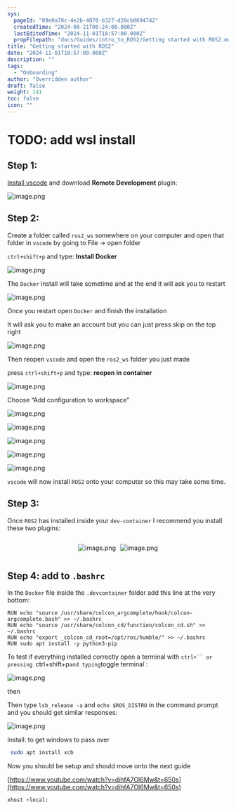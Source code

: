 ```yaml
---
sys:
  pageId: "89e0a78c-4e2b-4070-b327-d28cb0694742"
  createdTime: "2024-08-21T00:24:00.000Z"
  lastEditedTime: "2024-11-01T18:57:00.000Z"
  propFilepath: "docs/Guides/intro_to_ROS2/Getting started with ROS2.md"
title: "Getting started with ROS2"
date: "2024-11-01T18:57:00.000Z"
description: ""
tags:
  - "Onboarding"
author: "Overridden author"
draft: false
weight: 141
toc: false
icon: ""
---
```


# TODO: add wsl install

## Step 1:

[Install vscode](https://code.visualstudio.com/download) and download **Remote Development** plugin:

![image.png](https://prod-files-secure.s3.us-west-2.amazonaws.com/d518164a-d88e-44d1-a4ee-3adb3bd8bce0/efb52993-1881-4a40-b95e-6f020334f022/image.png?X-Amz-Algorithm=AWS4-HMAC-SHA256&X-Amz-Content-Sha256=UNSIGNED-PAYLOAD&X-Amz-Credential=ASIAZI2LB466TSDZMYLJ%2F20250425%2Fus-west-2%2Fs3%2Faws4_request&X-Amz-Date=20250425T100906Z&X-Amz-Expires=3600&X-Amz-Security-Token=IQoJb3JpZ2luX2VjEJH%2F%2F%2F%2F%2F%2F%2F%2F%2F%2FwEaCXVzLXdlc3QtMiJHMEUCIDqAlRLOacUbQj5X4VTTmkM%2Ft0IBamuHRyjd0Sa%2BbUkbAiEAirtVNWQs%2F00UCsCrNP4Il%2BLYXGkk%2BcqPyuW8%2BH3RNOgq%2FwMIKhAAGgw2Mzc0MjMxODM4MDUiDOfgByp3f9BTDWnIfircA%2F83BY%2F5GzGz9gsRUSX71u86ixx0PRmjfBx0drMo8jMLvRMVm3CClQjjYU%2B%2FPAqKG%2Bx6E6wUEcQE1qcWWOJ1EZ8WRuOG5zFcuYdCsykoTSisp8jhXnvxvpiGGWOmkULtXLHZ8b2isa5S1Hz3zKX3o2cypzr%2B%2FxoSvB9J4Msa0G8CWwaegHTYxYFkwgkPk8piCzS7EFs3Uc2VS5%2F8Hd1XXDRWwvpGrL5x1zGupdqOkdPRIre8jFbW2vR%2BAbg21FD7LWvcjyBvRD9L8tNzBOug0lsyHyPTFspo8vhcmnCC%2FJD4p8HHB53l349GlBW6S2obVEj2rdOt4TIXp5VVds%2BxzQrYluB5XP83F3rRZE9A7Fi9pxRM1GOtuMnQwfDKV1b2NIj2yzecNKtFmHahfIlZyAcyEq%2FPKycNkOsTvjCMpurX45%2B5YnbMBilLcQ3F%2B9favxxa0IjJPFTISHGrMKSm7z0bns9LYZPa%2FbL%2F5Y3X9D1NDEgYWu5Mwc6oa4az7VCBjcIgMBqUTY3XwMDlNVgoJHW5ivbeC%2B4dxbmuQ7VSr2VzvEiN%2BZIJVymbgT%2FWrpHNMNVbbjh9VV9Mnhc7RoG0xDIJdzSZEwcg6KVl5y3Yjeb97kSrIp8dGMpCwv0LMMmbrcAGOqUBTiKnpHzRhXcIzdKJsvhiqBBRIpJwkacV%2F5YlAX%2F9EbijdbnNPyGFaAQISmeyYGXMiGlRTXD32ey7ERHQrwkG%2BR8zNitsRDhn8Mx%2FIqJbpdClgyIwJVRMTmIvfJzy71ZTKIgZIKRZ4j%2BXzGcaolo2DBXSiNQUhYdiWokCO%2FpxRHmQqgr0kcu2n7XsksAd7%2BVwVRhLw3vJ0ggyR3m%2BbP06gjLX3iv2&X-Amz-Signature=7eab6a59265bc819b05f9371c5fa5ee80f591bbfcaf12cb8a3ccba5e0772fdfd&X-Amz-SignedHeaders=host&x-id=GetObject)

## Step 2:

Create a folder called `ros2_ws` somewhere on your computer and open that folder in `vscode` by going to File → open folder 

`ctrl+shift+p` and type: **Install Docker**

![image.png](https://prod-files-secure.s3.us-west-2.amazonaws.com/d518164a-d88e-44d1-a4ee-3adb3bd8bce0/2269dc0e-1cd5-47ff-bceb-c04ad9b2eab0/image.png?X-Amz-Algorithm=AWS4-HMAC-SHA256&X-Amz-Content-Sha256=UNSIGNED-PAYLOAD&X-Amz-Credential=ASIAZI2LB466TSDZMYLJ%2F20250425%2Fus-west-2%2Fs3%2Faws4_request&X-Amz-Date=20250425T100906Z&X-Amz-Expires=3600&X-Amz-Security-Token=IQoJb3JpZ2luX2VjEJH%2F%2F%2F%2F%2F%2F%2F%2F%2F%2FwEaCXVzLXdlc3QtMiJHMEUCIDqAlRLOacUbQj5X4VTTmkM%2Ft0IBamuHRyjd0Sa%2BbUkbAiEAirtVNWQs%2F00UCsCrNP4Il%2BLYXGkk%2BcqPyuW8%2BH3RNOgq%2FwMIKhAAGgw2Mzc0MjMxODM4MDUiDOfgByp3f9BTDWnIfircA%2F83BY%2F5GzGz9gsRUSX71u86ixx0PRmjfBx0drMo8jMLvRMVm3CClQjjYU%2B%2FPAqKG%2Bx6E6wUEcQE1qcWWOJ1EZ8WRuOG5zFcuYdCsykoTSisp8jhXnvxvpiGGWOmkULtXLHZ8b2isa5S1Hz3zKX3o2cypzr%2B%2FxoSvB9J4Msa0G8CWwaegHTYxYFkwgkPk8piCzS7EFs3Uc2VS5%2F8Hd1XXDRWwvpGrL5x1zGupdqOkdPRIre8jFbW2vR%2BAbg21FD7LWvcjyBvRD9L8tNzBOug0lsyHyPTFspo8vhcmnCC%2FJD4p8HHB53l349GlBW6S2obVEj2rdOt4TIXp5VVds%2BxzQrYluB5XP83F3rRZE9A7Fi9pxRM1GOtuMnQwfDKV1b2NIj2yzecNKtFmHahfIlZyAcyEq%2FPKycNkOsTvjCMpurX45%2B5YnbMBilLcQ3F%2B9favxxa0IjJPFTISHGrMKSm7z0bns9LYZPa%2FbL%2F5Y3X9D1NDEgYWu5Mwc6oa4az7VCBjcIgMBqUTY3XwMDlNVgoJHW5ivbeC%2B4dxbmuQ7VSr2VzvEiN%2BZIJVymbgT%2FWrpHNMNVbbjh9VV9Mnhc7RoG0xDIJdzSZEwcg6KVl5y3Yjeb97kSrIp8dGMpCwv0LMMmbrcAGOqUBTiKnpHzRhXcIzdKJsvhiqBBRIpJwkacV%2F5YlAX%2F9EbijdbnNPyGFaAQISmeyYGXMiGlRTXD32ey7ERHQrwkG%2BR8zNitsRDhn8Mx%2FIqJbpdClgyIwJVRMTmIvfJzy71ZTKIgZIKRZ4j%2BXzGcaolo2DBXSiNQUhYdiWokCO%2FpxRHmQqgr0kcu2n7XsksAd7%2BVwVRhLw3vJ0ggyR3m%2BbP06gjLX3iv2&X-Amz-Signature=99c62753a1eaff7b8c6c08bbad614c9d66f1bf3ffb57c34419023bc78caf7a2a&X-Amz-SignedHeaders=host&x-id=GetObject)

The `Docker` install will take sometime and at the end it will ask you to restart

![image.png](https://prod-files-secure.s3.us-west-2.amazonaws.com/d518164a-d88e-44d1-a4ee-3adb3bd8bce0/ed233f78-be33-4b1f-b89c-9c346c0e961e/image.png?X-Amz-Algorithm=AWS4-HMAC-SHA256&X-Amz-Content-Sha256=UNSIGNED-PAYLOAD&X-Amz-Credential=ASIAZI2LB466TSDZMYLJ%2F20250425%2Fus-west-2%2Fs3%2Faws4_request&X-Amz-Date=20250425T100906Z&X-Amz-Expires=3600&X-Amz-Security-Token=IQoJb3JpZ2luX2VjEJH%2F%2F%2F%2F%2F%2F%2F%2F%2F%2FwEaCXVzLXdlc3QtMiJHMEUCIDqAlRLOacUbQj5X4VTTmkM%2Ft0IBamuHRyjd0Sa%2BbUkbAiEAirtVNWQs%2F00UCsCrNP4Il%2BLYXGkk%2BcqPyuW8%2BH3RNOgq%2FwMIKhAAGgw2Mzc0MjMxODM4MDUiDOfgByp3f9BTDWnIfircA%2F83BY%2F5GzGz9gsRUSX71u86ixx0PRmjfBx0drMo8jMLvRMVm3CClQjjYU%2B%2FPAqKG%2Bx6E6wUEcQE1qcWWOJ1EZ8WRuOG5zFcuYdCsykoTSisp8jhXnvxvpiGGWOmkULtXLHZ8b2isa5S1Hz3zKX3o2cypzr%2B%2FxoSvB9J4Msa0G8CWwaegHTYxYFkwgkPk8piCzS7EFs3Uc2VS5%2F8Hd1XXDRWwvpGrL5x1zGupdqOkdPRIre8jFbW2vR%2BAbg21FD7LWvcjyBvRD9L8tNzBOug0lsyHyPTFspo8vhcmnCC%2FJD4p8HHB53l349GlBW6S2obVEj2rdOt4TIXp5VVds%2BxzQrYluB5XP83F3rRZE9A7Fi9pxRM1GOtuMnQwfDKV1b2NIj2yzecNKtFmHahfIlZyAcyEq%2FPKycNkOsTvjCMpurX45%2B5YnbMBilLcQ3F%2B9favxxa0IjJPFTISHGrMKSm7z0bns9LYZPa%2FbL%2F5Y3X9D1NDEgYWu5Mwc6oa4az7VCBjcIgMBqUTY3XwMDlNVgoJHW5ivbeC%2B4dxbmuQ7VSr2VzvEiN%2BZIJVymbgT%2FWrpHNMNVbbjh9VV9Mnhc7RoG0xDIJdzSZEwcg6KVl5y3Yjeb97kSrIp8dGMpCwv0LMMmbrcAGOqUBTiKnpHzRhXcIzdKJsvhiqBBRIpJwkacV%2F5YlAX%2F9EbijdbnNPyGFaAQISmeyYGXMiGlRTXD32ey7ERHQrwkG%2BR8zNitsRDhn8Mx%2FIqJbpdClgyIwJVRMTmIvfJzy71ZTKIgZIKRZ4j%2BXzGcaolo2DBXSiNQUhYdiWokCO%2FpxRHmQqgr0kcu2n7XsksAd7%2BVwVRhLw3vJ0ggyR3m%2BbP06gjLX3iv2&X-Amz-Signature=cd7f6db2e5d705063f94a28464ff0be1ba14c8d8d3730ed97ab048d324010e0c&X-Amz-SignedHeaders=host&x-id=GetObject)

Once you restart open `Docker` and finish the installation

It will ask you to make an account but you can just press skip on the top right

![image.png](https://prod-files-secure.s3.us-west-2.amazonaws.com/d518164a-d88e-44d1-a4ee-3adb3bd8bce0/21010ad9-1659-4fd9-9f59-9932a09b2a3d/image.png?X-Amz-Algorithm=AWS4-HMAC-SHA256&X-Amz-Content-Sha256=UNSIGNED-PAYLOAD&X-Amz-Credential=ASIAZI2LB466TSDZMYLJ%2F20250425%2Fus-west-2%2Fs3%2Faws4_request&X-Amz-Date=20250425T100906Z&X-Amz-Expires=3600&X-Amz-Security-Token=IQoJb3JpZ2luX2VjEJH%2F%2F%2F%2F%2F%2F%2F%2F%2F%2FwEaCXVzLXdlc3QtMiJHMEUCIDqAlRLOacUbQj5X4VTTmkM%2Ft0IBamuHRyjd0Sa%2BbUkbAiEAirtVNWQs%2F00UCsCrNP4Il%2BLYXGkk%2BcqPyuW8%2BH3RNOgq%2FwMIKhAAGgw2Mzc0MjMxODM4MDUiDOfgByp3f9BTDWnIfircA%2F83BY%2F5GzGz9gsRUSX71u86ixx0PRmjfBx0drMo8jMLvRMVm3CClQjjYU%2B%2FPAqKG%2Bx6E6wUEcQE1qcWWOJ1EZ8WRuOG5zFcuYdCsykoTSisp8jhXnvxvpiGGWOmkULtXLHZ8b2isa5S1Hz3zKX3o2cypzr%2B%2FxoSvB9J4Msa0G8CWwaegHTYxYFkwgkPk8piCzS7EFs3Uc2VS5%2F8Hd1XXDRWwvpGrL5x1zGupdqOkdPRIre8jFbW2vR%2BAbg21FD7LWvcjyBvRD9L8tNzBOug0lsyHyPTFspo8vhcmnCC%2FJD4p8HHB53l349GlBW6S2obVEj2rdOt4TIXp5VVds%2BxzQrYluB5XP83F3rRZE9A7Fi9pxRM1GOtuMnQwfDKV1b2NIj2yzecNKtFmHahfIlZyAcyEq%2FPKycNkOsTvjCMpurX45%2B5YnbMBilLcQ3F%2B9favxxa0IjJPFTISHGrMKSm7z0bns9LYZPa%2FbL%2F5Y3X9D1NDEgYWu5Mwc6oa4az7VCBjcIgMBqUTY3XwMDlNVgoJHW5ivbeC%2B4dxbmuQ7VSr2VzvEiN%2BZIJVymbgT%2FWrpHNMNVbbjh9VV9Mnhc7RoG0xDIJdzSZEwcg6KVl5y3Yjeb97kSrIp8dGMpCwv0LMMmbrcAGOqUBTiKnpHzRhXcIzdKJsvhiqBBRIpJwkacV%2F5YlAX%2F9EbijdbnNPyGFaAQISmeyYGXMiGlRTXD32ey7ERHQrwkG%2BR8zNitsRDhn8Mx%2FIqJbpdClgyIwJVRMTmIvfJzy71ZTKIgZIKRZ4j%2BXzGcaolo2DBXSiNQUhYdiWokCO%2FpxRHmQqgr0kcu2n7XsksAd7%2BVwVRhLw3vJ0ggyR3m%2BbP06gjLX3iv2&X-Amz-Signature=d3f7772f94c2b2d6d2a285ee3a355a9ef1c8541ef89e6111cf2183625b26272b&X-Amz-SignedHeaders=host&x-id=GetObject)

Then reopen `vscode` and open the `ros2_ws` folder you just made

press `ctrl+shift+p` and type: **reopen in container**

![image.png](https://prod-files-secure.s3.us-west-2.amazonaws.com/d518164a-d88e-44d1-a4ee-3adb3bd8bce0/4e93b8c2-41ad-488c-8095-c74205196118/image.png?X-Amz-Algorithm=AWS4-HMAC-SHA256&X-Amz-Content-Sha256=UNSIGNED-PAYLOAD&X-Amz-Credential=ASIAZI2LB466TSDZMYLJ%2F20250425%2Fus-west-2%2Fs3%2Faws4_request&X-Amz-Date=20250425T100906Z&X-Amz-Expires=3600&X-Amz-Security-Token=IQoJb3JpZ2luX2VjEJH%2F%2F%2F%2F%2F%2F%2F%2F%2F%2FwEaCXVzLXdlc3QtMiJHMEUCIDqAlRLOacUbQj5X4VTTmkM%2Ft0IBamuHRyjd0Sa%2BbUkbAiEAirtVNWQs%2F00UCsCrNP4Il%2BLYXGkk%2BcqPyuW8%2BH3RNOgq%2FwMIKhAAGgw2Mzc0MjMxODM4MDUiDOfgByp3f9BTDWnIfircA%2F83BY%2F5GzGz9gsRUSX71u86ixx0PRmjfBx0drMo8jMLvRMVm3CClQjjYU%2B%2FPAqKG%2Bx6E6wUEcQE1qcWWOJ1EZ8WRuOG5zFcuYdCsykoTSisp8jhXnvxvpiGGWOmkULtXLHZ8b2isa5S1Hz3zKX3o2cypzr%2B%2FxoSvB9J4Msa0G8CWwaegHTYxYFkwgkPk8piCzS7EFs3Uc2VS5%2F8Hd1XXDRWwvpGrL5x1zGupdqOkdPRIre8jFbW2vR%2BAbg21FD7LWvcjyBvRD9L8tNzBOug0lsyHyPTFspo8vhcmnCC%2FJD4p8HHB53l349GlBW6S2obVEj2rdOt4TIXp5VVds%2BxzQrYluB5XP83F3rRZE9A7Fi9pxRM1GOtuMnQwfDKV1b2NIj2yzecNKtFmHahfIlZyAcyEq%2FPKycNkOsTvjCMpurX45%2B5YnbMBilLcQ3F%2B9favxxa0IjJPFTISHGrMKSm7z0bns9LYZPa%2FbL%2F5Y3X9D1NDEgYWu5Mwc6oa4az7VCBjcIgMBqUTY3XwMDlNVgoJHW5ivbeC%2B4dxbmuQ7VSr2VzvEiN%2BZIJVymbgT%2FWrpHNMNVbbjh9VV9Mnhc7RoG0xDIJdzSZEwcg6KVl5y3Yjeb97kSrIp8dGMpCwv0LMMmbrcAGOqUBTiKnpHzRhXcIzdKJsvhiqBBRIpJwkacV%2F5YlAX%2F9EbijdbnNPyGFaAQISmeyYGXMiGlRTXD32ey7ERHQrwkG%2BR8zNitsRDhn8Mx%2FIqJbpdClgyIwJVRMTmIvfJzy71ZTKIgZIKRZ4j%2BXzGcaolo2DBXSiNQUhYdiWokCO%2FpxRHmQqgr0kcu2n7XsksAd7%2BVwVRhLw3vJ0ggyR3m%2BbP06gjLX3iv2&X-Amz-Signature=222020d2be5c639bca38679af8579175c5d0ea7227387f06d48ca79cca519ddc&X-Amz-SignedHeaders=host&x-id=GetObject)

Choose “Add configuration to workspace”

![image.png](https://prod-files-secure.s3.us-west-2.amazonaws.com/d518164a-d88e-44d1-a4ee-3adb3bd8bce0/9560b282-5060-4989-ba37-97e7b2c22476/image.png?X-Amz-Algorithm=AWS4-HMAC-SHA256&X-Amz-Content-Sha256=UNSIGNED-PAYLOAD&X-Amz-Credential=ASIAZI2LB466TSDZMYLJ%2F20250425%2Fus-west-2%2Fs3%2Faws4_request&X-Amz-Date=20250425T100906Z&X-Amz-Expires=3600&X-Amz-Security-Token=IQoJb3JpZ2luX2VjEJH%2F%2F%2F%2F%2F%2F%2F%2F%2F%2FwEaCXVzLXdlc3QtMiJHMEUCIDqAlRLOacUbQj5X4VTTmkM%2Ft0IBamuHRyjd0Sa%2BbUkbAiEAirtVNWQs%2F00UCsCrNP4Il%2BLYXGkk%2BcqPyuW8%2BH3RNOgq%2FwMIKhAAGgw2Mzc0MjMxODM4MDUiDOfgByp3f9BTDWnIfircA%2F83BY%2F5GzGz9gsRUSX71u86ixx0PRmjfBx0drMo8jMLvRMVm3CClQjjYU%2B%2FPAqKG%2Bx6E6wUEcQE1qcWWOJ1EZ8WRuOG5zFcuYdCsykoTSisp8jhXnvxvpiGGWOmkULtXLHZ8b2isa5S1Hz3zKX3o2cypzr%2B%2FxoSvB9J4Msa0G8CWwaegHTYxYFkwgkPk8piCzS7EFs3Uc2VS5%2F8Hd1XXDRWwvpGrL5x1zGupdqOkdPRIre8jFbW2vR%2BAbg21FD7LWvcjyBvRD9L8tNzBOug0lsyHyPTFspo8vhcmnCC%2FJD4p8HHB53l349GlBW6S2obVEj2rdOt4TIXp5VVds%2BxzQrYluB5XP83F3rRZE9A7Fi9pxRM1GOtuMnQwfDKV1b2NIj2yzecNKtFmHahfIlZyAcyEq%2FPKycNkOsTvjCMpurX45%2B5YnbMBilLcQ3F%2B9favxxa0IjJPFTISHGrMKSm7z0bns9LYZPa%2FbL%2F5Y3X9D1NDEgYWu5Mwc6oa4az7VCBjcIgMBqUTY3XwMDlNVgoJHW5ivbeC%2B4dxbmuQ7VSr2VzvEiN%2BZIJVymbgT%2FWrpHNMNVbbjh9VV9Mnhc7RoG0xDIJdzSZEwcg6KVl5y3Yjeb97kSrIp8dGMpCwv0LMMmbrcAGOqUBTiKnpHzRhXcIzdKJsvhiqBBRIpJwkacV%2F5YlAX%2F9EbijdbnNPyGFaAQISmeyYGXMiGlRTXD32ey7ERHQrwkG%2BR8zNitsRDhn8Mx%2FIqJbpdClgyIwJVRMTmIvfJzy71ZTKIgZIKRZ4j%2BXzGcaolo2DBXSiNQUhYdiWokCO%2FpxRHmQqgr0kcu2n7XsksAd7%2BVwVRhLw3vJ0ggyR3m%2BbP06gjLX3iv2&X-Amz-Signature=1d3306c4c7cdeeb150c5ad7cf4148759d101bb9b2442869e36eca4881d64b0d8&X-Amz-SignedHeaders=host&x-id=GetObject)

![image.png](https://prod-files-secure.s3.us-west-2.amazonaws.com/d518164a-d88e-44d1-a4ee-3adb3bd8bce0/2ee63f81-886b-48e8-a553-dc6e5eac99e4/image.png?X-Amz-Algorithm=AWS4-HMAC-SHA256&X-Amz-Content-Sha256=UNSIGNED-PAYLOAD&X-Amz-Credential=ASIAZI2LB466TSDZMYLJ%2F20250425%2Fus-west-2%2Fs3%2Faws4_request&X-Amz-Date=20250425T100906Z&X-Amz-Expires=3600&X-Amz-Security-Token=IQoJb3JpZ2luX2VjEJH%2F%2F%2F%2F%2F%2F%2F%2F%2F%2FwEaCXVzLXdlc3QtMiJHMEUCIDqAlRLOacUbQj5X4VTTmkM%2Ft0IBamuHRyjd0Sa%2BbUkbAiEAirtVNWQs%2F00UCsCrNP4Il%2BLYXGkk%2BcqPyuW8%2BH3RNOgq%2FwMIKhAAGgw2Mzc0MjMxODM4MDUiDOfgByp3f9BTDWnIfircA%2F83BY%2F5GzGz9gsRUSX71u86ixx0PRmjfBx0drMo8jMLvRMVm3CClQjjYU%2B%2FPAqKG%2Bx6E6wUEcQE1qcWWOJ1EZ8WRuOG5zFcuYdCsykoTSisp8jhXnvxvpiGGWOmkULtXLHZ8b2isa5S1Hz3zKX3o2cypzr%2B%2FxoSvB9J4Msa0G8CWwaegHTYxYFkwgkPk8piCzS7EFs3Uc2VS5%2F8Hd1XXDRWwvpGrL5x1zGupdqOkdPRIre8jFbW2vR%2BAbg21FD7LWvcjyBvRD9L8tNzBOug0lsyHyPTFspo8vhcmnCC%2FJD4p8HHB53l349GlBW6S2obVEj2rdOt4TIXp5VVds%2BxzQrYluB5XP83F3rRZE9A7Fi9pxRM1GOtuMnQwfDKV1b2NIj2yzecNKtFmHahfIlZyAcyEq%2FPKycNkOsTvjCMpurX45%2B5YnbMBilLcQ3F%2B9favxxa0IjJPFTISHGrMKSm7z0bns9LYZPa%2FbL%2F5Y3X9D1NDEgYWu5Mwc6oa4az7VCBjcIgMBqUTY3XwMDlNVgoJHW5ivbeC%2B4dxbmuQ7VSr2VzvEiN%2BZIJVymbgT%2FWrpHNMNVbbjh9VV9Mnhc7RoG0xDIJdzSZEwcg6KVl5y3Yjeb97kSrIp8dGMpCwv0LMMmbrcAGOqUBTiKnpHzRhXcIzdKJsvhiqBBRIpJwkacV%2F5YlAX%2F9EbijdbnNPyGFaAQISmeyYGXMiGlRTXD32ey7ERHQrwkG%2BR8zNitsRDhn8Mx%2FIqJbpdClgyIwJVRMTmIvfJzy71ZTKIgZIKRZ4j%2BXzGcaolo2DBXSiNQUhYdiWokCO%2FpxRHmQqgr0kcu2n7XsksAd7%2BVwVRhLw3vJ0ggyR3m%2BbP06gjLX3iv2&X-Amz-Signature=eb50f7ff0704f07137bc220b8dd18ddffa2e7ba0f9da6c7e75b246eecf262aae&X-Amz-SignedHeaders=host&x-id=GetObject)

![image.png](https://prod-files-secure.s3.us-west-2.amazonaws.com/d518164a-d88e-44d1-a4ee-3adb3bd8bce0/ae1580b2-b048-407e-aed9-b584224a7a04/image.png?X-Amz-Algorithm=AWS4-HMAC-SHA256&X-Amz-Content-Sha256=UNSIGNED-PAYLOAD&X-Amz-Credential=ASIAZI2LB466TSDZMYLJ%2F20250425%2Fus-west-2%2Fs3%2Faws4_request&X-Amz-Date=20250425T100906Z&X-Amz-Expires=3600&X-Amz-Security-Token=IQoJb3JpZ2luX2VjEJH%2F%2F%2F%2F%2F%2F%2F%2F%2F%2FwEaCXVzLXdlc3QtMiJHMEUCIDqAlRLOacUbQj5X4VTTmkM%2Ft0IBamuHRyjd0Sa%2BbUkbAiEAirtVNWQs%2F00UCsCrNP4Il%2BLYXGkk%2BcqPyuW8%2BH3RNOgq%2FwMIKhAAGgw2Mzc0MjMxODM4MDUiDOfgByp3f9BTDWnIfircA%2F83BY%2F5GzGz9gsRUSX71u86ixx0PRmjfBx0drMo8jMLvRMVm3CClQjjYU%2B%2FPAqKG%2Bx6E6wUEcQE1qcWWOJ1EZ8WRuOG5zFcuYdCsykoTSisp8jhXnvxvpiGGWOmkULtXLHZ8b2isa5S1Hz3zKX3o2cypzr%2B%2FxoSvB9J4Msa0G8CWwaegHTYxYFkwgkPk8piCzS7EFs3Uc2VS5%2F8Hd1XXDRWwvpGrL5x1zGupdqOkdPRIre8jFbW2vR%2BAbg21FD7LWvcjyBvRD9L8tNzBOug0lsyHyPTFspo8vhcmnCC%2FJD4p8HHB53l349GlBW6S2obVEj2rdOt4TIXp5VVds%2BxzQrYluB5XP83F3rRZE9A7Fi9pxRM1GOtuMnQwfDKV1b2NIj2yzecNKtFmHahfIlZyAcyEq%2FPKycNkOsTvjCMpurX45%2B5YnbMBilLcQ3F%2B9favxxa0IjJPFTISHGrMKSm7z0bns9LYZPa%2FbL%2F5Y3X9D1NDEgYWu5Mwc6oa4az7VCBjcIgMBqUTY3XwMDlNVgoJHW5ivbeC%2B4dxbmuQ7VSr2VzvEiN%2BZIJVymbgT%2FWrpHNMNVbbjh9VV9Mnhc7RoG0xDIJdzSZEwcg6KVl5y3Yjeb97kSrIp8dGMpCwv0LMMmbrcAGOqUBTiKnpHzRhXcIzdKJsvhiqBBRIpJwkacV%2F5YlAX%2F9EbijdbnNPyGFaAQISmeyYGXMiGlRTXD32ey7ERHQrwkG%2BR8zNitsRDhn8Mx%2FIqJbpdClgyIwJVRMTmIvfJzy71ZTKIgZIKRZ4j%2BXzGcaolo2DBXSiNQUhYdiWokCO%2FpxRHmQqgr0kcu2n7XsksAd7%2BVwVRhLw3vJ0ggyR3m%2BbP06gjLX3iv2&X-Amz-Signature=4d385010432bf95ac1ef11f8250178a747fa9e411a3560284fbae5e2c05711cb&X-Amz-SignedHeaders=host&x-id=GetObject)

![image.png](https://prod-files-secure.s3.us-west-2.amazonaws.com/d518164a-d88e-44d1-a4ee-3adb3bd8bce0/53255b28-f75e-430f-b9e3-c0ac8577e42b/image.png?X-Amz-Algorithm=AWS4-HMAC-SHA256&X-Amz-Content-Sha256=UNSIGNED-PAYLOAD&X-Amz-Credential=ASIAZI2LB466TSDZMYLJ%2F20250425%2Fus-west-2%2Fs3%2Faws4_request&X-Amz-Date=20250425T100906Z&X-Amz-Expires=3600&X-Amz-Security-Token=IQoJb3JpZ2luX2VjEJH%2F%2F%2F%2F%2F%2F%2F%2F%2F%2FwEaCXVzLXdlc3QtMiJHMEUCIDqAlRLOacUbQj5X4VTTmkM%2Ft0IBamuHRyjd0Sa%2BbUkbAiEAirtVNWQs%2F00UCsCrNP4Il%2BLYXGkk%2BcqPyuW8%2BH3RNOgq%2FwMIKhAAGgw2Mzc0MjMxODM4MDUiDOfgByp3f9BTDWnIfircA%2F83BY%2F5GzGz9gsRUSX71u86ixx0PRmjfBx0drMo8jMLvRMVm3CClQjjYU%2B%2FPAqKG%2Bx6E6wUEcQE1qcWWOJ1EZ8WRuOG5zFcuYdCsykoTSisp8jhXnvxvpiGGWOmkULtXLHZ8b2isa5S1Hz3zKX3o2cypzr%2B%2FxoSvB9J4Msa0G8CWwaegHTYxYFkwgkPk8piCzS7EFs3Uc2VS5%2F8Hd1XXDRWwvpGrL5x1zGupdqOkdPRIre8jFbW2vR%2BAbg21FD7LWvcjyBvRD9L8tNzBOug0lsyHyPTFspo8vhcmnCC%2FJD4p8HHB53l349GlBW6S2obVEj2rdOt4TIXp5VVds%2BxzQrYluB5XP83F3rRZE9A7Fi9pxRM1GOtuMnQwfDKV1b2NIj2yzecNKtFmHahfIlZyAcyEq%2FPKycNkOsTvjCMpurX45%2B5YnbMBilLcQ3F%2B9favxxa0IjJPFTISHGrMKSm7z0bns9LYZPa%2FbL%2F5Y3X9D1NDEgYWu5Mwc6oa4az7VCBjcIgMBqUTY3XwMDlNVgoJHW5ivbeC%2B4dxbmuQ7VSr2VzvEiN%2BZIJVymbgT%2FWrpHNMNVbbjh9VV9Mnhc7RoG0xDIJdzSZEwcg6KVl5y3Yjeb97kSrIp8dGMpCwv0LMMmbrcAGOqUBTiKnpHzRhXcIzdKJsvhiqBBRIpJwkacV%2F5YlAX%2F9EbijdbnNPyGFaAQISmeyYGXMiGlRTXD32ey7ERHQrwkG%2BR8zNitsRDhn8Mx%2FIqJbpdClgyIwJVRMTmIvfJzy71ZTKIgZIKRZ4j%2BXzGcaolo2DBXSiNQUhYdiWokCO%2FpxRHmQqgr0kcu2n7XsksAd7%2BVwVRhLw3vJ0ggyR3m%2BbP06gjLX3iv2&X-Amz-Signature=cd927b8ae8207ee81995c5a18b4f339e553522012210c03e6319d0908d6e1551&X-Amz-SignedHeaders=host&x-id=GetObject)

![image.png](https://prod-files-secure.s3.us-west-2.amazonaws.com/d518164a-d88e-44d1-a4ee-3adb3bd8bce0/7c562767-5af9-4ffb-97d1-327bcdf4ee00/image.png?X-Amz-Algorithm=AWS4-HMAC-SHA256&X-Amz-Content-Sha256=UNSIGNED-PAYLOAD&X-Amz-Credential=ASIAZI2LB466TSDZMYLJ%2F20250425%2Fus-west-2%2Fs3%2Faws4_request&X-Amz-Date=20250425T100906Z&X-Amz-Expires=3600&X-Amz-Security-Token=IQoJb3JpZ2luX2VjEJH%2F%2F%2F%2F%2F%2F%2F%2F%2F%2FwEaCXVzLXdlc3QtMiJHMEUCIDqAlRLOacUbQj5X4VTTmkM%2Ft0IBamuHRyjd0Sa%2BbUkbAiEAirtVNWQs%2F00UCsCrNP4Il%2BLYXGkk%2BcqPyuW8%2BH3RNOgq%2FwMIKhAAGgw2Mzc0MjMxODM4MDUiDOfgByp3f9BTDWnIfircA%2F83BY%2F5GzGz9gsRUSX71u86ixx0PRmjfBx0drMo8jMLvRMVm3CClQjjYU%2B%2FPAqKG%2Bx6E6wUEcQE1qcWWOJ1EZ8WRuOG5zFcuYdCsykoTSisp8jhXnvxvpiGGWOmkULtXLHZ8b2isa5S1Hz3zKX3o2cypzr%2B%2FxoSvB9J4Msa0G8CWwaegHTYxYFkwgkPk8piCzS7EFs3Uc2VS5%2F8Hd1XXDRWwvpGrL5x1zGupdqOkdPRIre8jFbW2vR%2BAbg21FD7LWvcjyBvRD9L8tNzBOug0lsyHyPTFspo8vhcmnCC%2FJD4p8HHB53l349GlBW6S2obVEj2rdOt4TIXp5VVds%2BxzQrYluB5XP83F3rRZE9A7Fi9pxRM1GOtuMnQwfDKV1b2NIj2yzecNKtFmHahfIlZyAcyEq%2FPKycNkOsTvjCMpurX45%2B5YnbMBilLcQ3F%2B9favxxa0IjJPFTISHGrMKSm7z0bns9LYZPa%2FbL%2F5Y3X9D1NDEgYWu5Mwc6oa4az7VCBjcIgMBqUTY3XwMDlNVgoJHW5ivbeC%2B4dxbmuQ7VSr2VzvEiN%2BZIJVymbgT%2FWrpHNMNVbbjh9VV9Mnhc7RoG0xDIJdzSZEwcg6KVl5y3Yjeb97kSrIp8dGMpCwv0LMMmbrcAGOqUBTiKnpHzRhXcIzdKJsvhiqBBRIpJwkacV%2F5YlAX%2F9EbijdbnNPyGFaAQISmeyYGXMiGlRTXD32ey7ERHQrwkG%2BR8zNitsRDhn8Mx%2FIqJbpdClgyIwJVRMTmIvfJzy71ZTKIgZIKRZ4j%2BXzGcaolo2DBXSiNQUhYdiWokCO%2FpxRHmQqgr0kcu2n7XsksAd7%2BVwVRhLw3vJ0ggyR3m%2BbP06gjLX3iv2&X-Amz-Signature=c0ce9a05c98f4201f6feab12ed7d96da7be583acc1261a8dacc3ae174a73dd6e&X-Amz-SignedHeaders=host&x-id=GetObject)

`vscode` will now install `ROS2` onto your computer so this may take some time.

## Step 3:

Once `ROS2` has installed inside your `dev-container` I recommend you install these two plugins:

<div style="display: flex;flex-direction: row; column-gap:10px; max-width: 630px;justify-content: center;">
<div>

![image.png](https://prod-files-secure.s3.us-west-2.amazonaws.com/d518164a-d88e-44d1-a4ee-3adb3bd8bce0/3fc3d550-5a54-4ba1-ba6b-faa01cdb7369/image.png?X-Amz-Algorithm=AWS4-HMAC-SHA256&X-Amz-Content-Sha256=UNSIGNED-PAYLOAD&X-Amz-Credential=ASIAZI2LB466YVCAAYCK%2F20250425%2Fus-west-2%2Fs3%2Faws4_request&X-Amz-Date=20250425T100909Z&X-Amz-Expires=3600&X-Amz-Security-Token=IQoJb3JpZ2luX2VjEJH%2F%2F%2F%2F%2F%2F%2F%2F%2F%2FwEaCXVzLXdlc3QtMiJHMEUCIAeHZIhMVhI4qXGmhGTSKQ34XF0UR8aji%2Bdo49HePOQ7AiEA%2BemyRv6ERwBcYILkH65l5M34XW08rD7unKaIQY5744wq%2FwMIKhAAGgw2Mzc0MjMxODM4MDUiDO9eXdrBw0%2FMWB7zuyrcA6Gxj%2FMQwpEXkYJOHk1Qt6vcaxJUFFISc1ZyOYiPvRnrVI1pDeEy%2FbOJkypturp%2BLAkNW%2FaZVGUO5Lz0cDwbOzLBckjkpjHe7rO6912a43LW0ra8dfJb%2FvKVnlqZRTjsKEKd%2BDk320Yo2IoV9aAVl1mLt1vS3FbXvJQ8%2BvZcfecUcbDYpJtTtlQyCNfxjvb6EZoVApbDM1qBIVN3%2Bij6ISg6wjFgENd9HIIUZtFbeyZujxOY8bSbWzs6%2FSm7YqmCJc2fQx0xDzRpnh1qlqZXkd1YP%2BgjZ53lAzLQxw2SgV0RP7jyBJPYGIllQcmF4NNtNFaDEAR07Ck4qV3FfcxSqRS5YLFSlfgQqEkromCAMiunj78WezzLeMGHFGpYg5Vs5w67KCfhhbYpXPaKehBHHNFpIVTM2eDdvQ0b%2BTe%2BkahZ7cJqtr3gEt70IIJ02mhCnacyH0yuY5ZyyhwNcO7PzfWqrmbFdScjI3QshKtFrjKLcMi7IqEtGsl%2FajV9ynlW1iplEQeWnNRGSNNbmwMpn0dKNNH73kO1BkDDfXFbf9tOD3YErfpBoNuYJ69dfNrcCsFf8YMbJxprVIPGITcg2g%2F%2BknQ%2B4s%2BZCi1hELQeeHKwp7fZYuqCh2MUUxUqMJScrcAGOqUBlW0ltQeHWCyWtVGH0jQuAFQf3Hweu7PHPyUqHxh0hfZTj%2FpRbYdkVm9dAlvlh8YS8ZJELHHih3ioBg%2BdZxud40y4NhKXoZCQGiWRZCaPG%2FP%2B%2F9hvk%2Bk%2FYmkzHXPq62OOYe8ipwFlFc9GvMVZdb4UUijBoAXMFHlIp1hPBYgr2j3ovnd34FjyNKRY2A%2FOSbkOuyAsseftqTPcC5w5TF1HC5P0ggsn&X-Amz-Signature=b1e0846016ca0e6d4730ea4c20437a3fd43ba3342d8f47065bbc1a062479b27c&X-Amz-SignedHeaders=host&x-id=GetObject)

</div>
<div>

![image.png](https://prod-files-secure.s3.us-west-2.amazonaws.com/d518164a-d88e-44d1-a4ee-3adb3bd8bce0/d994cc66-13c2-4093-a5a3-f84cf4601a82/image.png?X-Amz-Algorithm=AWS4-HMAC-SHA256&X-Amz-Content-Sha256=UNSIGNED-PAYLOAD&X-Amz-Credential=ASIAZI2LB4666OZT6JOH%2F20250425%2Fus-west-2%2Fs3%2Faws4_request&X-Amz-Date=20250425T100909Z&X-Amz-Expires=3600&X-Amz-Security-Token=IQoJb3JpZ2luX2VjEJH%2F%2F%2F%2F%2F%2F%2F%2F%2F%2FwEaCXVzLXdlc3QtMiJHMEUCIQD6KO15yb2QegJmINfVkkPQxeVK3CTV4iYgjIoNh%2FdeJgIgX8pVa9CGRrm4AhTqM9pymDXD%2Fi4ajwLVYkgNxmZxVTMq%2FwMIKhAAGgw2Mzc0MjMxODM4MDUiDEtzO9HWnZrpL1ZLayrcAx1hGHXUMmTFVHDuhgPRxEz%2B1vQMuyM1xUAkN9Ch3CG5Sv3yBaSb5VK7R8aAycp2YHqX3iVb1XpUBmo9ARJbN1q8ABiUVIFqFEAX0pSCzMBvwzay2%2Bl%2FKiVPsK6%2Fe7UhCfgAj0KPpezqzWxgagRgKPfs0oGypClHiTGa1jHTSp4ON0%2BydinaHKPfMm1867vUXt92%2BcWtYzopN1rUclvu1KcIBJ1qdIXDcTEbbkGIZvE%2Bg4LnK7tHMDEHID9CT1axC58ZJaOhSqzNHuSNIZ0rv2d11OUkcskpByHmCGDf%2Fr%2B41Xm3V%2Bmude%2FYSNuBXemdMOza835pqD8fc1YS2Tl7kpB00FcJA3okM3%2B99NYzif3ylcP1ZLktCKjWzRbeehniGP6YRAlTI3nnWN701ADYFbgGrNHy%2FJckJEwR0JxmRf4E3ikdhQiXEyP9MkTbhpqosCkDh2I0M8Ajfs3kOUKdRJzeqJaozRk4XyWcxmdG3jDTfjl8Ng5yw20ytu%2FpNqwDx8NdD3%2Bmyn7F0%2BdasROT5eHi4m2c8ls6JyJWFbrXq4WFrmf3u9ZL0aVR3pUrY8MvCYIgR1ufUGdKPZBV1jy61mp33bc1epMgfU72y2Rzh9wCWkhrGdnXw16xCwFBMIucrcAGOqUBh24eAMd5JBKUGkH9%2FYFul6dOovdvdapUdQrPhKkSVlTO9M9821JAu0d6ynQaZos9VxZ2hMGpeSDKQVDmmzrDdN6DDnx98x35BbTvGbKyCQzGzYFMn8dUDPTOqoAo8%2BstjjDEGlSgw0r0mfTI6pJE4evHP2uXhTehWXljZY1RugHNt6U1sg4Uo0ePlzcAiBEvpItlAugaoBD8f9NUwY2fKmjUjdLb&X-Amz-Signature=46aaace85f55d7726976a1e50faffd54ae3a3f2aea5e3f3c9dfba0bdcb216a34&X-Amz-SignedHeaders=host&x-id=GetObject)

</div>
</div>

## Step 4: add to `.bashrc`

In the `Docker` file inside the `.devcontainer` folder add this line at the very bottom: 

```docker
RUN echo "source /usr/share/colcon_argcomplete/hook/colcon-argcomplete.bash" >> ~/.bashrc
RUN echo "source /usr/share/colcon_cd/function/colcon_cd.sh" >> ~/.bashrc
RUN echo "export _colcon_cd_root=/opt/ros/humble/" >> ~/.bashrc
RUN sudo apt install -y python3-pip 
```

To test if everything installed correctly open a terminal with `ctrl+`` or pressing `ctrl+shift+p` and typing `toggle terminal`:

![image.png](https://prod-files-secure.s3.us-west-2.amazonaws.com/d518164a-d88e-44d1-a4ee-3adb3bd8bce0/6a4943d8-b04e-4c02-9a58-775f3384d1a5/image.png?X-Amz-Algorithm=AWS4-HMAC-SHA256&X-Amz-Content-Sha256=UNSIGNED-PAYLOAD&X-Amz-Credential=ASIAZI2LB466TSDZMYLJ%2F20250425%2Fus-west-2%2Fs3%2Faws4_request&X-Amz-Date=20250425T100906Z&X-Amz-Expires=3600&X-Amz-Security-Token=IQoJb3JpZ2luX2VjEJH%2F%2F%2F%2F%2F%2F%2F%2F%2F%2FwEaCXVzLXdlc3QtMiJHMEUCIDqAlRLOacUbQj5X4VTTmkM%2Ft0IBamuHRyjd0Sa%2BbUkbAiEAirtVNWQs%2F00UCsCrNP4Il%2BLYXGkk%2BcqPyuW8%2BH3RNOgq%2FwMIKhAAGgw2Mzc0MjMxODM4MDUiDOfgByp3f9BTDWnIfircA%2F83BY%2F5GzGz9gsRUSX71u86ixx0PRmjfBx0drMo8jMLvRMVm3CClQjjYU%2B%2FPAqKG%2Bx6E6wUEcQE1qcWWOJ1EZ8WRuOG5zFcuYdCsykoTSisp8jhXnvxvpiGGWOmkULtXLHZ8b2isa5S1Hz3zKX3o2cypzr%2B%2FxoSvB9J4Msa0G8CWwaegHTYxYFkwgkPk8piCzS7EFs3Uc2VS5%2F8Hd1XXDRWwvpGrL5x1zGupdqOkdPRIre8jFbW2vR%2BAbg21FD7LWvcjyBvRD9L8tNzBOug0lsyHyPTFspo8vhcmnCC%2FJD4p8HHB53l349GlBW6S2obVEj2rdOt4TIXp5VVds%2BxzQrYluB5XP83F3rRZE9A7Fi9pxRM1GOtuMnQwfDKV1b2NIj2yzecNKtFmHahfIlZyAcyEq%2FPKycNkOsTvjCMpurX45%2B5YnbMBilLcQ3F%2B9favxxa0IjJPFTISHGrMKSm7z0bns9LYZPa%2FbL%2F5Y3X9D1NDEgYWu5Mwc6oa4az7VCBjcIgMBqUTY3XwMDlNVgoJHW5ivbeC%2B4dxbmuQ7VSr2VzvEiN%2BZIJVymbgT%2FWrpHNMNVbbjh9VV9Mnhc7RoG0xDIJdzSZEwcg6KVl5y3Yjeb97kSrIp8dGMpCwv0LMMmbrcAGOqUBTiKnpHzRhXcIzdKJsvhiqBBRIpJwkacV%2F5YlAX%2F9EbijdbnNPyGFaAQISmeyYGXMiGlRTXD32ey7ERHQrwkG%2BR8zNitsRDhn8Mx%2FIqJbpdClgyIwJVRMTmIvfJzy71ZTKIgZIKRZ4j%2BXzGcaolo2DBXSiNQUhYdiWokCO%2FpxRHmQqgr0kcu2n7XsksAd7%2BVwVRhLw3vJ0ggyR3m%2BbP06gjLX3iv2&X-Amz-Signature=6909581f6836cdc1fd07b7e577983eba5a0c7dfd67dce6a40a80a0996dc574a3&X-Amz-SignedHeaders=host&x-id=GetObject)

then 

Then type `lsb_release -a` and `echo $ROS_DISTRO` in the command prompt and you should get similar responses:

![image.png](https://prod-files-secure.s3.us-west-2.amazonaws.com/d518164a-d88e-44d1-a4ee-3adb3bd8bce0/3e635dec-a805-4e85-8b9e-d000e5b71a4e/image.png?X-Amz-Algorithm=AWS4-HMAC-SHA256&X-Amz-Content-Sha256=UNSIGNED-PAYLOAD&X-Amz-Credential=ASIAZI2LB466TSDZMYLJ%2F20250425%2Fus-west-2%2Fs3%2Faws4_request&X-Amz-Date=20250425T100906Z&X-Amz-Expires=3600&X-Amz-Security-Token=IQoJb3JpZ2luX2VjEJH%2F%2F%2F%2F%2F%2F%2F%2F%2F%2FwEaCXVzLXdlc3QtMiJHMEUCIDqAlRLOacUbQj5X4VTTmkM%2Ft0IBamuHRyjd0Sa%2BbUkbAiEAirtVNWQs%2F00UCsCrNP4Il%2BLYXGkk%2BcqPyuW8%2BH3RNOgq%2FwMIKhAAGgw2Mzc0MjMxODM4MDUiDOfgByp3f9BTDWnIfircA%2F83BY%2F5GzGz9gsRUSX71u86ixx0PRmjfBx0drMo8jMLvRMVm3CClQjjYU%2B%2FPAqKG%2Bx6E6wUEcQE1qcWWOJ1EZ8WRuOG5zFcuYdCsykoTSisp8jhXnvxvpiGGWOmkULtXLHZ8b2isa5S1Hz3zKX3o2cypzr%2B%2FxoSvB9J4Msa0G8CWwaegHTYxYFkwgkPk8piCzS7EFs3Uc2VS5%2F8Hd1XXDRWwvpGrL5x1zGupdqOkdPRIre8jFbW2vR%2BAbg21FD7LWvcjyBvRD9L8tNzBOug0lsyHyPTFspo8vhcmnCC%2FJD4p8HHB53l349GlBW6S2obVEj2rdOt4TIXp5VVds%2BxzQrYluB5XP83F3rRZE9A7Fi9pxRM1GOtuMnQwfDKV1b2NIj2yzecNKtFmHahfIlZyAcyEq%2FPKycNkOsTvjCMpurX45%2B5YnbMBilLcQ3F%2B9favxxa0IjJPFTISHGrMKSm7z0bns9LYZPa%2FbL%2F5Y3X9D1NDEgYWu5Mwc6oa4az7VCBjcIgMBqUTY3XwMDlNVgoJHW5ivbeC%2B4dxbmuQ7VSr2VzvEiN%2BZIJVymbgT%2FWrpHNMNVbbjh9VV9Mnhc7RoG0xDIJdzSZEwcg6KVl5y3Yjeb97kSrIp8dGMpCwv0LMMmbrcAGOqUBTiKnpHzRhXcIzdKJsvhiqBBRIpJwkacV%2F5YlAX%2F9EbijdbnNPyGFaAQISmeyYGXMiGlRTXD32ey7ERHQrwkG%2BR8zNitsRDhn8Mx%2FIqJbpdClgyIwJVRMTmIvfJzy71ZTKIgZIKRZ4j%2BXzGcaolo2DBXSiNQUhYdiWokCO%2FpxRHmQqgr0kcu2n7XsksAd7%2BVwVRhLw3vJ0ggyR3m%2BbP06gjLX3iv2&X-Amz-Signature=3e3c32628c55682e7b0c1fe3b7c9c259aae4511b872a3879c03c923242141a93&X-Amz-SignedHeaders=host&x-id=GetObject)

Install:  to get windows to pass over

```bash
 sudo apt install xcb
```

Now you should be setup and should move onto the next guide 

[https://www.youtube.com/watch?v=dihfA7Ol6Mw&t=650s](https://www.youtube.com/watch?v=dihfA7Ol6Mw&t=650s)

```python
xhost +local:
```
